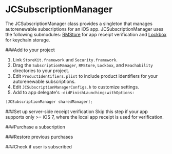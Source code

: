 JCSubscriptionManager
=====================

The JCSubscriptionManager class provides a singleton that manages autorenewable subscriptions for an iOS app. JCSubscriptionManager uses the following submodules:
[RMStore](https://github.com/robotmedia/RMStore) for app receipt verification and [Lockbox](https://github.com/granoff/Lockbox) for keychain storage.

###Add to your project
1. Link `StoreKit.framework` and `Security.framework`.
2. Drag the `SubscriptionManager`, `RMStore`, `Lockbox`, and `Reachability` directories to your project.
3. Edit `ProductIdentifiers.plist` to include product identifiers for your autorenewable subscriptions.
4. Edit `JCSubscriptionManagerConfigs.h` to customize settings.
5. Add to app delegate's `-didFinishLaunching:withOptions:`

```objective-c
[JCSubscriptionManager sharedManager];
```
###Set up server-side receipt verification
Skip this step if your app supports only >= iOS 7, where the local app receipt is used for verification.


###Purchase a subscription

###Restore previous purchases

###Check if user is subscribed

